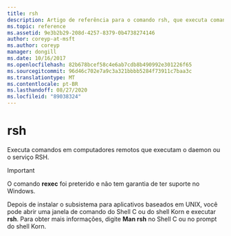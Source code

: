 ```yaml
---
title: rsh
description: Artigo de referência para o comando rsh, que executa comandos em computadores remotos que executam o daemon ou o serviço RSH. Este comando foi preterido e não tem garantia de suporte no Windows.
ms.topic: reference
ms.assetid: 9e3b2b29-208d-4257-8379-0b4738274146
author: coreyp-at-msft
ms.author: coreyp
manager: dongill
ms.date: 10/16/2017
ms.openlocfilehash: 82b678bcef58c4e6ab7cdb8b490992e301226f65
ms.sourcegitcommit: 96d46c702e7a9c3a321bbbb5284f73911c7baa3c
ms.translationtype: MT
ms.contentlocale: pt-BR
ms.lasthandoff: 08/27/2020
ms.locfileid: "89038324"
---
```

# <a name="rsh"></a>rsh

Executa comandos em computadores remotos que executam o daemon ou o serviço RSH.

> [!IMPORTANT]
> O comando **rexec** foi preterido e não tem garantia de ter suporte no Windows.

Depois de instalar o subsistema para aplicativos baseados em UNIX, você pode abrir uma janela de comando do Shell C ou do shell Korn e executar **rsh**. Para obter mais informações, digite **Man rsh** no Shell C ou no prompt do shell Korn.
